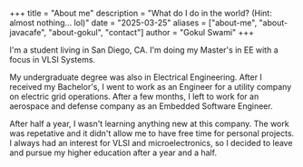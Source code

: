 +++
title = "About me"
description = "What do I do in the world? (Hint: almost nothing... lol)"
date = "2025-03-25"
aliases = ["about-me", "about-javacafe", "about-gokul", "contact"]
author = "Gokul Swami"
+++

I'm a student living in San Diego, CA. I'm doing my Master's in EE with a focus in VLSI Systems.

My undergraduate degree was also in Electrical Engineering. After I received my Bachelor's, I went to work as an Engineer for a utility company on electric grid operations. After a few months, I left to work for an aerospace and defense company as an Embedded Software Engineer.

After half a year, I wasn't learning anything new at this company. The work was repetative and it didn't allow me to have free time for personal projects. I always had an interest for VLSI and microelectronics, so I decided to leave and pursue my higher education after a year and a half.